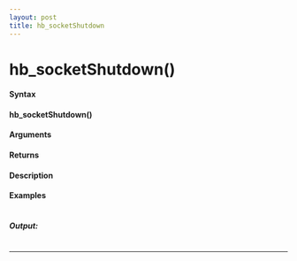 ```yaml
---
layout: post
title: hb_socketShutdown
---
```


# hb_socketShutdown()


#### Syntax

#### hb_socketShutdown()

#### Arguments

#### Returns

#### Description

#### Examples

```

```

##### Output:

```

```

---